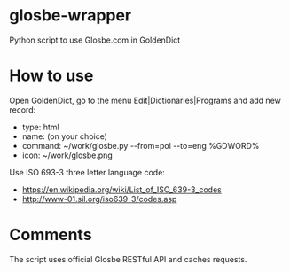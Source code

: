 # glosbe-wrapper
Python script to use Glosbe.com in GoldenDict


# How to use

Open GoldenDict, go to the menu Edit|Dictionaries|Programs and add new record:

* type: html
* name: (on your choice)
* command: ~/work/glosbe.py --from=pol --to=eng %GDWORD%
* icon: ~/work/glosbe.png

Use ISO 693-3 three letter language code:
* https://en.wikipedia.org/wiki/List_of_ISO_639-3_codes
* http://www-01.sil.org/iso639-3/codes.asp


# Comments

The script uses official Glosbe RESTful API and caches requests.
